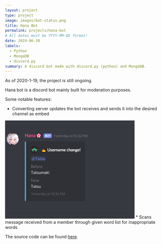 ```yaml
---
layout: project
type: project
image: images/bot-status.png
title: Hana Bot
permalink: projects/hana-bot
# All dates must be YYYY-MM-DD format!
date: 2019-06-30
labels:
  - Python
  - MongoDB
  - discord.py
summary: A discord bot made with discord.py (python) and MongoDB.
---
```

As of 2020-1-19, the project is still ongoing.


Hana bot is a discord bot mainly built for moderation purposes.

Some notable features:
* Converting server updates the bot receives and sends it into the desired channel as embed
<img class = "name change" src = "/images/update1.png">
* Scans message received from a member through given word list for inappropriate words


The source code can be found [here](https://github.com/Necom1/Hana-Bot).
